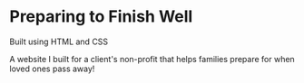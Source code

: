 # Preparing to Finish Well

Built using HTML and CSS

A website I built for a client's non-profit that helps families prepare for when loved ones pass away!
